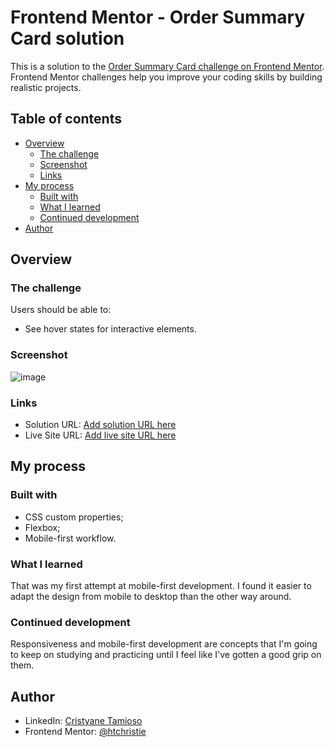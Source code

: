 # Frontend Mentor - Order Summary Card solution

This is a solution to the [Order Summary Card challenge on Frontend Mentor](https://www.frontendmentor.io/challenges/order-summary-component-QlPmajDUj). Frontend Mentor challenges help you improve your coding skills by building realistic projects. 

## Table of contents

- [Overview](#overview)
  - [The challenge](#the-challenge)
  - [Screenshot](#screenshot)
  - [Links](#links)
- [My process](#my-process)
  - [Built with](#built-with)
  - [What I learned](#what-i-learned)
  - [Continued development](#continued-development)
- [Author](#author)

## Overview

### The challenge

Users should be able to:

- See hover states for interactive elements.

### Screenshot

![image](https://user-images.githubusercontent.com/84540148/153112603-fda303ef-5a37-4d79-9403-e536f8f54c91.png)

### Links

- Solution URL: [Add solution URL here](https://your-solution-url.com)
- Live Site URL: [Add live site URL here](https://your-live-site-url.com)

## My process

### Built with

- CSS custom properties;
- Flexbox;
- Mobile-first workflow.

### What I learned

That was my first attempt at mobile-first development. I found it easier to adapt the design from mobile to desktop than the other way around.

### Continued development

Responsiveness and mobile-first development are concepts that I'm going to keep on studying and practicing until I feel like I've gotten a good grip on them.

## Author

- LinkedIn: [Cristyane Tamioso](https://www.linkedin.com/in/cristyane-tamioso/)
- Frontend Mentor: [@htchristie](https://www.frontendmentor.io/profile/htchristie)

